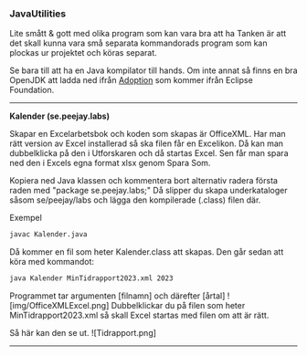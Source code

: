 ### JavaUtilities
Lite smått &amp; gott med olika program som kan vara bra att ha
Tanken är att det skall kunna vara små separata kommandorads program som kan plockas ur projektet och köras separat.

Se bara till att ha en Java kompilator till hands. Om inte annat så finns en bra OpenJDK att ladda ned ifrån [Adoption](https://adoptium.net/)
som kommer ifrån Eclipse Foundation.
***
**Kalender (se.peejay.labs)**

Skapar en Excelarbetsbok och koden som skapas är OfficeXML. Har man rätt version av Excel installerad så ska filen
får en Excelikon. Då kan man dubbelklicka på den i Utforskaren och då startas Excel. Sen får man spara ned den i
Excels egna format xlsx genom Spara Som.

Kopiera ned Java klassen och kommentera bort alternativ radera första raden med "package se.peejay.labs;" 
Då slipper du skapa underkataloger såsom se/peejay/labs och lägga den kompilerade (.class) filen där.

Exempel
```bash
javac Kalender.java
```
Då kommer en fil som heter Kalender.class att skapas. Den går sedan att köra med kommandot:
```bash
java Kalender MinTidrapport2023.xml 2023
```
Programmet tar argumenten [filnamn] och därefter [årtal]
![img/OfficeXMLExcel.png]
Dubbelklickar du på filen som heter MinTidrapport2023.xml så skall Excel startas med filen om att är rätt.

Så här kan den se ut.
![Tidrapport.png]
***
